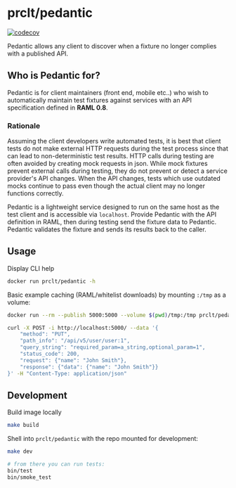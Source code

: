 # prclt/pedantic

[![codecov](https://codecov.io/gh/percolate/pedantic/branch/master/graph/badge.svg)](https://codecov.io/gh/percolate/pedantic)

Pedantic allows any client to discover when a fixture no longer complies with a published API.

## Who is Pedantic for?

Pedantic is for client maintainers (front end, mobile etc..) who wish to automatically maintain test fixtures against services with an API specification defined in **RAML 0.8**.

### Rationale

Assuming the client developers write automated tests, it is best that client tests do not make external HTTP requests during the test process since that can lead to non-deterministic test results.
HTTP calls during testing are often avoided by creating mock requests in json.
While mock fixtures prevent external calls during testing, they do not prevent or detect a service provider's API changes.
When the API changes, tests which use outdated mocks continue to pass even though the actual client may no longer functions correctly.

Pedantic is a lightweight service designed to run on the same host as the test client and is accessible via `localhost`.
Provide Pedantic with the API definition in RAML, then during testing send the fixture data to Pedantic.
Pedantic validates the fixture and sends its results back to the caller.

## Usage

Display CLI help

```bash
docker run prclt/pedantic -h
```

Basic example caching (RAML/whitelist downloads) by mounting `:/tmp` as a volume:

```bash
docker run --rm --publish 5000:5000 --volume $(pwd)/tmp:/tmp prclt/pedantic https://percolate.com/docs/api/index.raml
```

```bash
curl -X POST -i http://localhost:5000/ --data '{
    "method": "PUT",
    "path_info": "/api/v5/user/user:1",
    "query_string": "required_param=a_string,optional_param=1",
    "status_code": 200,
    "request": {"name": "John Smith"},
    "response": {"data": {"name": "John Smith"}}
}' -H "Content-Type: application/json"
```

## Development

Build image locally

```bash
make build
```

Shell into `prclt/pedantic` with the repo mounted for development:

```bash
make dev

# from there you can run tests:
bin/test
bin/smoke_test
```
